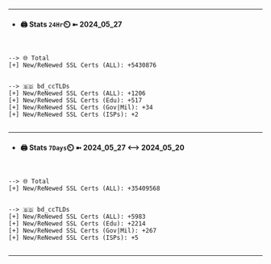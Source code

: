 

---
- #### 🖨️ **Stats** `24Hr`⏲️ ➼ 2024_05_27
```console


--> 🌐 Total
[+] New/ReNewed SSL Certs (ALL): +5430876


--> 🇧🇩 bd_ccTLDs
[+] New/ReNewed SSL Certs (ALL): +1206
[+] New/ReNewed SSL Certs (Edu): +517
[+] New/ReNewed SSL Certs (Gov|Mil): +34
[+] New/ReNewed SSL Certs (ISPs): +2


```

---
- #### 🖨️ **Stats** `7Days`⏲️ ➼ 2024_05_27 <--> 2024_05_20
```console


--> 🌐 Total
[+] New/ReNewed SSL Certs (ALL): +35409568


--> 🇧🇩 bd_ccTLDs
[+] New/ReNewed SSL Certs (ALL): +5983
[+] New/ReNewed SSL Certs (Edu): +2214
[+] New/ReNewed SSL Certs (Gov|Mil): +267
[+] New/ReNewed SSL Certs (ISPs): +5


```

---

